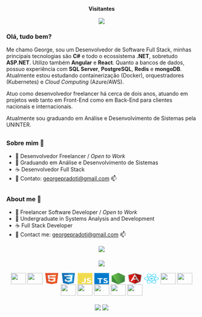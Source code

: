<p align="center"><b>Visitantes</b></p>  
  <p align="center"><img align="center" src="https://profile-counter.glitch.me/{george-prado}/count.svg" /></p> 

### Olá, tudo bem?
Me chamo George, sou um Desenvolvedor de Software Full Stack, minhas principais tecnologias são **C#** e todo o ecossistema **.NET**, sobretudo **ASP.NET**. Utilizo também **Angular** e **React**. Quanto a bancos de dados, possuo experiência com **SQL Server**, **PostgreSQL**, **Redis** e **mongoDB**. Atualmente estou estudando containerização (Docker), orquestradores (Kubernetes) e *Cloud Computing* (Azure/AWS).

Atuo como desenvolvedor freelancer há cerca de dois anos, atuando em projetos web tanto em Front-End como em Back-End para clientes nacionais e internacionais.

Atualmente sou graduando em Análise e Desenvolvimento de Sistemas pela UNINTER.
##
### Sobre mim 👋
- 🔭 Desenvolvedor Freelancer / *Open to Work* 
- 🚀 Graduando em Análise e Desenvolvimento de Sistemas
- ☕ Desenvolvedor Full Stack 
- 💬 Contato: georgepradoti@gmail.com 📫
##
### About me 👋
- 🔭 Freelancer Software Developer / *Open to Work* 
- 🚀 Undergraduate in Systems Analysis and Development
- ☕ Full Stack Developer
- 💬 Contact me: georgepradoti@gmail.com 📫



<div align="center">
  <img align="center" height="180em" src="https://streak-stats.demolab.com/?user=george-prado&theme=ayu-light"/>
  <p style="margin-bottom: 20px;"></p>
  <img align="center" src="https://github-readme-stats.vercel.app/api/top-langs/?username=george-prado&layout=compact"/>
</div>

<div align="center" style="display: inline_block;"><br>
  <img align="center" height="30" width="40" src="https://cdn.jsdelivr.net/gh/devicons/devicon/icons/csharp/csharp-original.svg" />
  <img align="center" height="30" width="40" src="https://cdn.jsdelivr.net/gh/devicons/devicon/icons/dotnetcore/dotnetcore-original.svg" />
  <img align="center" height="30" width="40" src="https://raw.githubusercontent.com/devicons/devicon/master/icons/html5/html5-original.svg">
  <img align="center" height="30" width="40" src="https://raw.githubusercontent.com/devicons/devicon/master/icons/css3/css3-original.svg">
  <img align="center" height="30" width="40" src="https://raw.githubusercontent.com/devicons/devicon/master/icons/javascript/javascript-plain.svg">
  <img align="center" height="30" width="40" src="https://raw.githubusercontent.com/devicons/devicon/master/icons/typescript/typescript-plain.svg">
  <img align="center" height="30" width="40" src="https://raw.githubusercontent.com/devicons/devicon/master/icons/nodejs/nodejs-original.svg">
  <img align="center" height="30" width="40" src="https://raw.githubusercontent.com/devicons/devicon/master/icons/angularjs/angularjs-original.svg">
  <img align="center" height="30" width="40" src="https://raw.githubusercontent.com/devicons/devicon/master/icons/react/react-original.svg">
  <img align="center" height="30" width="40" src="https://cdn.jsdelivr.net/gh/devicons/devicon/icons/python/python-original.svg" />
  <img align="center" height="30" width="40" src="https://cdn.jsdelivr.net/gh/devicons/devicon/icons/java/java-original.svg" />
  <img align="center" height="30" width="40" src="https://cdn.jsdelivr.net/gh/devicons/devicon/icons/microsoftsqlserver/microsoftsqlserver-plain.svg" />
  <img align="center" height="30" width="40" src="https://cdn.jsdelivr.net/gh/devicons/devicon/icons/postgresql/postgresql-original.svg" />
  <img align="center" height="30" width="40" src="https://cdn.jsdelivr.net/gh/devicons/devicon/icons/redis/redis-original.svg" />
  <img align="center" height="30" width="40" src="https://cdn.jsdelivr.net/gh/devicons/devicon/icons/docker/docker-original.svg" />
  <img align="center" height="30" width="40" src="https://cdn.jsdelivr.net/gh/devicons/devicon/icons/azure/azure-original.svg" />
</div>

###

<div align="center"> 
  <a href="https://www.linkedin.com/in/george-prado-dev" target="_blank"><img src="https://img.shields.io/badge/-LinkedIn-%230077B5?style=for-the-badge&logo=linkedin&logoColor=white" target="_blank"></a>
  <a href="mailto:georgepradoti@gmail.com"> <img src="https://img.shields.io/badge/-Gmail-%23333?style=for-the-badge&logo=gmail&logoColor=white" target="_blank"></a> 
</div>

